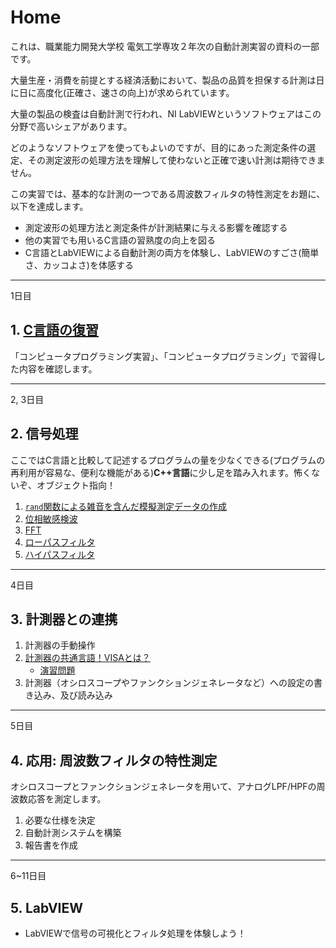 # Home

これは、職業能力開発大学校 電気工学専攻２年次の自動計測実習の資料の一部です。

大量生産・消費を前提とする経済活動において、製品の品質を担保する計測は日に日に高度化(正確さ、速さの向上)が求められています。

大量の製品の検査は自動計測で行われ、NI LabVIEWというソフトウェアはこの分野で高いシェアがあります。

どのようなソフトウェアを使ってもよいのですが、目的にあった測定条件の選定、その測定波形の処理方法を理解して使わないと正確で速い計測は期待できません。

この実習では、基本的な計測の一つである周波数フィルタの特性測定をお題に、以下を達成します。
- 測定波形の処理方法と測定条件が計測結果に与える影響を確認する
- 他の実習でも用いるC言語の習熟度の向上を図る
- C言語とLabVIEWによる自動計測の両方を体験し、LabVIEWのすごさ(簡単さ、カッコよさ)を体感する

---
1日目
## 1. [C言語の復習](./1_1_Clang_Works.md)

「コンピュータプログラミング実習」、「コンピュータプログラミング」で習得した内容を確認します。

---
2, 3日目
## 2. 信号処理

ここではC言語と比較して記述するプログラムの量を少なくできる(プログラムの再利用が容易な、便利な機能がある)**C++言語**に少し足を踏み入れます。怖くないぞ、オブジェクト指向！

1. [`rand`関数による雑音を含んだ模擬測定データの作成](./2_1_GenerateWaveform.md)
1. [位相敏感検波](./2_2_PSD.md)
1. [FFT](2_3_FFT.md)
1. [ローパスフィルタ](./2_4_LPF.md)
1. [ハイパスフィルタ](./2_5_HPF.md)

---
4日目
## 3. 計測器との連携
1. 計測器の手動操作
1. [計測器の共通言語！VISAとは？](./3_2_0_VISA.md)
   - [演習問題](./3_2_1_VISA_Works.md)
1. 計測器（オシロスコープやファンクションジェネレータなど）への設定の書き込み、及び読み込み

---
5日目
## 4. 応用: 周波数フィルタの特性測定

オシロスコープとファンクションジェネレータを用いて、アナログLPF/HPFの周波数応答を測定します。

1. 必要な仕様を決定
1. 自動計測システムを構築
1. 報告書を作成

---
6~11日目
## 5. LabVIEW
- LabVIEWで信号の可視化とフィルタ処理を体験しよう！

